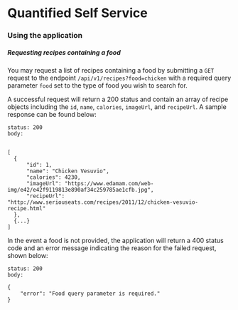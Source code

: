 # Quantified Self Service

### Using the application

##### Requesting recipes containing a food

You may request a list of recipes containing a food by submitting a `GET` request to the endpoint `/api/v1/recipes?food=chicken` with a required query parameter `food` set to the type of food you wish to search for.

A successful request will return a 200 status and contain an array of recipe objects including the `id`, `name`, `calories`, `imageUrl`, and `recipeUrl`. A sample response can be found below:

``` HTTP
status: 200
body:


[
  {
      "id": 1,
      "name": "Chicken Vesuvio",
      "calories": 4230,
      "imageUrl": "https://www.edamam.com/web-img/e42/e42f9119813e890af34c259785ae1cfb.jpg",
      "recipeUrl": "http://www.seriouseats.com/recipes/2011/12/chicken-vesuvio-recipe.html"
  },
  {...}
]
```

In the event a food is not provided, the application will return a 400 status code and an error message indicating the reason for the failed request, shown below:

``` HTTP
status: 200
body:

{
    "error": "Food query parameter is required."
}
```
